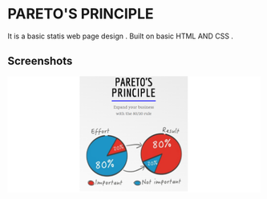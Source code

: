 
# PARETO'S PRINCIPLE

It is a basic statis web page design . Built on basic HTML AND CSS .


## Screenshots

![App Screenshot](https://github.com/Krishna47ak/PARETOS-PRINCIPLE-FIGMA-DESIGN/blob/master/Image/Screenshot%202022-09-22%20015033.png)

